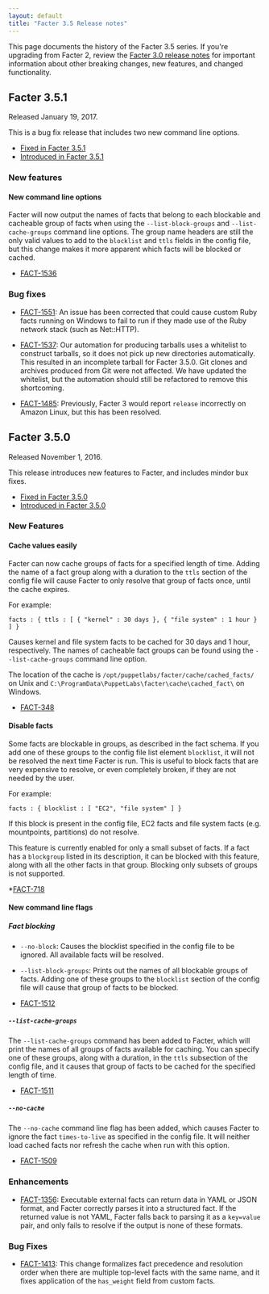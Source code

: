 ```yaml
---
layout: default
title: "Facter 3.5 Release notes"
---
```


[puppet-agent 1.5.x]: /puppet/4.5/reference/about_agent.html

This page documents the history of the Facter 3.5 series. If you're upgrading from Facter 2, review the [Facter 3.0 release notes](../3.0/release_notes.html) for important information about other breaking changes, new features, and changed functionality. 

## Facter 3.5.1

Released January 19, 2017.

This is a bug fix release that includes two new command line options.

* [Fixed in Facter 3.5.1](https://tickets.puppetlabs.com/issues/?jql=fixVersion%20%3D%20%27FACT%203.5.1%27)
* [Introduced in Facter 3.5.1](https://tickets.puppetlabs.com/issues/?jql=affectedVersion%20%3D%20%27FACT%203.5.1%27)

### New features

#### New command line options

Facter will now output the names of facts that belong to each blockable and cacheable group of facts when using the `--list-block-groups` and `--list-cache-groups` command line options. The group name headers are still the only valid values to add to the `blocklist` and `ttls` fields in the config file, but this change makes it more apparent which facts will be blocked or cached.

* [FACT-1536](https://tickets.puppetlabs.com/browse/FACT-1536)

### Bug fixes

* [FACT-1551](https://tickets.puppetlabs.com/browse/FACT-1551): An issue has been corrected that could cause custom Ruby facts running on Windows to fail to run if they made use of the Ruby network stack (such as Net::HTTP).

* [FACT-1537](https://tickets.puppetlabs.com/browse/FACT-1537): Our automation for producing tarballs uses a whitelist to construct tarballs, so it does not pick up new directories automatically. This resulted in an incomplete tarball for Facter 3.5.0. Git clones and archives produced from Git were not affected. We have updated the whitelist, but the automation should still be refactored to remove this shortcoming.

* [FACT-1485](https://tickets.puppetlabs.com/browse/FACT-1485): Previously, Facter 3 would report `release` incorrectly on Amazon Linux, but this has been resolved.

## Facter 3.5.0

Released November 1, 2016.

This release introduces new features to Facter, and includes mindor bux fixes.

* [Fixed in Facter 3.5.0](https://tickets.puppetlabs.com/issues/?jql=fixVersion+%3D+%27FACT+3.5.0%27)
* [Introduced in Facter 3.5.0](https://tickets.puppetlabs.com/issues/?jql=affectedVersion+%3D+%27FACT+3.5.0%27)

### New Features

#### Cache values easily

Facter can now cache groups of facts for a specified length of time. Adding the name of a fact group along with a duration to the `ttls` section of the config file will cause Facter to only resolve that group of facts once, until the cache expires. 

For example: 

`facts : { ttls : [ { "kernel" : 30 days }, { "file system" : 1 hour } ] }`

Causes kernel and file system facts to be cached for 30 days and 1 hour, respectively. The names of cacheable fact groups can be found using the `--list-cache-groups` command line option. 

The location of the cache is `/opt/puppetlabs/facter/cache/cached_facts/` on Unix and `C:\ProgramData\PuppetLabs\facter\cache\cached_fact\` on Windows.

* [FACT-348](https://tickets.puppetlabs.com/browse/FACT-348)

#### Disable facts

Some facts are blockable in groups, as described in the fact schema. If you add one of these groups to the config file list element `blocklist`, it will not be resolved the next time Facter is run. This is useful to block facts that are very expensive to resolve, or even completely broken, if they are not needed by the user. 

For example: 

`facts : { blocklist : [ "EC2", "file system" ] } `

If this block is present in the config file, EC2 facts and file system facts (e.g. mountpoints, partitions) do not resolve. 

This feature is currently enabled for only a small subset of facts. If a fact has a `blockgroup` listed in its description, it can be blocked with this feature, along with all the other facts in that group. Blocking only subsets of groups is not supported. 

*[FACT-718](https://tickets.puppetlabs.com/browse/FACT-718)

#### New command line flags

##### Fact blocking

* `--no-block`: Causes the blocklist specified in the config file to be ignored. All available facts will be resolved. 
* `--list-block-groups`: Prints out the names of all blockable groups of facts. Adding one of these groups to the `blocklist` section of the config file will cause that group of facts to be blocked.

* [FACT-1512](https://tickets.puppetlabs.com/browse/FACT-1512)

##### `--list-cache-groups`

The `--list-cache-groups` command has been added to Facter, which will print the names of all groups of facts available for caching. You can specify one of these groups, along with a duration, in the `ttls` subsection of the config file, and it causes that group of facts to be cached for the specified length of time.

* [FACT-1511](https://tickets.puppetlabs.com/browse/FACT-1511)

##### `--no-cache`

The `--no-cache` command line flag has been added, which causes Facter to ignore the fact `times-to-live` as specified in the config file. It will neither load cached facts nor refresh the cache when run with this option.

* [FACT-1509](https://tickets.puppetlabs.com/browse/FACT-1509)

### Enhancements

* [FACT-1356](https://tickets.puppetlabs.com/browse/FACT-1356): Executable external facts can return data in YAML or JSON format, and Facter correctly parses it into a structured fact. If the returned value is not YAML, Facter falls back to parsing it as a `key=value` pair, and only fails to resolve if the output is none of these formats.

### Bug Fixes

* [FACT-1413](https://tickets.puppetlabs.com/browse/FACT-1413): This change formalizes fact precedence and resolution order when there are multiple top-level facts with the same name, and it fixes application of the `has_weight` field from custom facts.